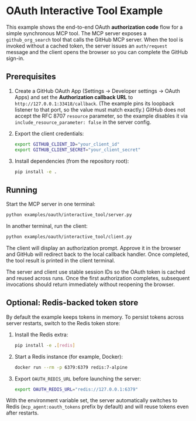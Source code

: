 # OAuth Interactive Tool Example

This example shows the end-to-end OAuth **authorization code** flow for a
simple synchronous MCP tool. The MCP server exposes a `github_org_search`
tool that calls the GitHub MCP server. When the tool is invoked without a
cached token, the server issues an `auth/request` message and the client opens
the browser so you can complete the GitHub sign-in.

## Prerequisites

1. Create a GitHub OAuth App (Settings → Developer settings → OAuth Apps)
   and set the **Authorization callback URL** to `http://127.0.0.1:33418/callback`.
   (The example pins its loopback listener to that port, so the value must
   match exactly.)
   GitHub does not accept the RFC 8707 `resource` parameter, so the example
   disables it via `include_resource_parameter: false` in the server config.
2. Export the client credentials:

   ```bash
   export GITHUB_CLIENT_ID="your_client_id"
   export GITHUB_CLIENT_SECRET="your_client_secret"
   ```

3. Install dependencies (from the repository root):

   ```bash
   pip install -e .
   ```

## Running

Start the MCP server in one terminal:

```bash
python examples/oauth/interactive_tool/server.py
```

In another terminal, run the client:

```bash
python examples/oauth/interactive_tool/client.py
```

The client will display an authorization prompt. Approve it in the browser
and GitHub will redirect back to the local callback handler. Once completed,
the tool result is printed in the client terminal.

The server and client use stable session IDs so the OAuth token is cached and
reused across runs. Once the first authorization completes, subsequent
invocations should return immediately without reopening the browser.

## Optional: Redis-backed token store

By default the example keeps tokens in memory. To persist tokens across server
restarts, switch to the Redis token store:

1. Install the Redis extra:

   ```bash
   pip install -e .[redis]
   ```

2. Start a Redis instance (for example, Docker):

   ```bash
   docker run --rm -p 6379:6379 redis:7-alpine
   ```

3. Export `OAUTH_REDIS_URL` before launching the server:

   ```bash
   export OAUTH_REDIS_URL="redis://127.0.0.1:6379"
   ```

With the environment variable set, the server automatically switches to Redis
(`mcp_agent:oauth_tokens` prefix by default) and will reuse tokens even after
restarts.
